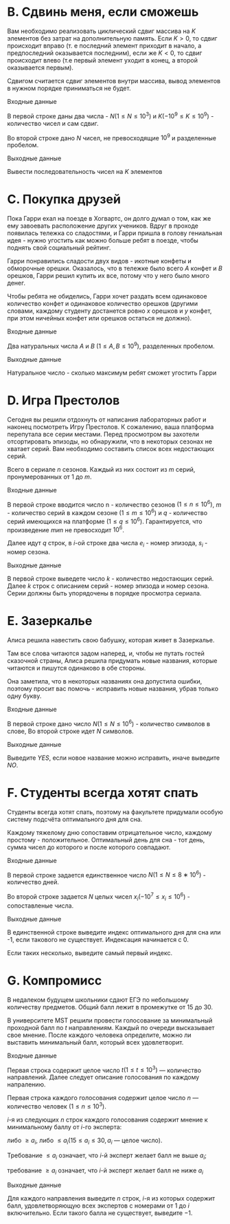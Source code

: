 # B. Сдвинь меня, если сможешь
Вам необходимо реализовать циклический сдвиг массива на $K$ элементов без затрат на дополнительную память. Если $K>0$, то сдвиг происходит вправо (т. е последний элемент приходит в начало, а предпоследний оказывается последним), если же $K<0$, то сдвиг происходит влево (т.е первый элемент уходит в конец, а второй оказывается первым).

Сдвигом считается сдвиг элементов внутри массива, вывод элементов в нужном порядке приниматься не будет.

Входные данные

В первой строке даны два числа - $N (1≤N≤10^3)$ и $K (−10^9≤K≤10^9)$ - количество чисел и сам сдвиг.

Во второй строке дано $N$ чисел, не превосходящие $10^9$ и разделенные пробелом.

Выходные данные

Вывести последовательность чисел на $K$ элементов

# C. Покупка друзей
Пока Гарри ехал на поезде в Хогвартс, он долго думал о том, как же ему завоевать расположение других учеников. Вдруг в проходе появилась тележка со сладостями, и Гарри пришла в голову гениальная идея - нужно угостить как можно больше ребят в поезде, чтобы поднять свой социальный рейтинг.

Гарри понравились сладости двух видов - икотные конфеты и обморочные орешки. Оказалось, что в тележке было всего $A$ конфет и $B$ орешков, Гарри решил купить их все, потому что у него было много денег.

Чтобы ребята не обиделись, Гарри хочет раздать всем одинаковое количество конфет и одинаковое количество орешков (другими словами, каждому студенту достанется ровно $x$ орешков и $y$ конфет, при этом ничейных конфет или орешков остаться не должно).

Входные данные

Два натуральных числа $A$ и $B$ $(1 ≤ A, B ≤ 10^9)$, разделенных пробелом.

Выходные данные

Натуральное число - сколько максимум ребят сможет угостить Гарри

# D. Игра Престолов
Сегодня вы решили отдохнуть от написания лабораторных работ и наконец посмотреть Игру Престолов. К сожалению, ваша платформа перепутала все серии местами. Перед просмотром вы захотели отсортировать эпизоды, но обнаружили, что в некоторых сезонах не хватает серий. Вам необходимо составить список всех недостающих серий.

Всего в сериале $n$ сезонов. Каждый из них состоит из $m$ серий, пронумерованных от $1$ до $m$.

Входные данные

В первой строке вводится число n - количество сезонов $(1 ≤ n ≤ 10^6)$, $m$ - количество серий в каждом сезоне $(1 ≤ m ≤ 10^6)$ и $q$ - количество серий имеющихся на платформе $(1 ≤ q ≤ 10^6)$. Гарантируется, что произведение $m и n$ не превосходит $10^6$.

Далее идут $q$ строк, в $i$-ой строке два числа $e_{i}$ - номер эпизода, $s_{i}$ - номер сезона.

Выходные данные

В первой строке выведете число $k$ - количество недостающих серий. Далее $k$ строк с описанием серий - номер эпизода и номер сезона. Серии должны быть упорядочены в порядке просмотра сериала.

# E. Зазеркалье
Алиса решила навестить свою бабушку, которая живет в Зазеркалье.

Там все слова читаются задом наперед, и, чтобы не путать гостей сказочной страны, Алиса решила придумать новые названия, которые читаются и пишутся одинаково в обе стороны.

Она заметила, что в некоторых названиях она допустила ошибки, поэтому просит вас помочь - исправить новые названия, убрав только одну букву.

Входные данные

В первой строке дано число $N (1 ≤ N ≤ 10^6)$ - количество символов в слове, Во второй строке идет $N$ символов.

Выходные данные

Выведите $YES$, если новое название можно исправить, иначе выведите $NO$.

# F. Студенты всегда хотят спать
Студенты всегда хотят спать, поэтому на факультете придумали особую систему подсчёта оптимального дня для сна.

Каждому тяжелому дню сопоставим отрицательное число, каждому простому - положительное. Оптимальный день для сна - тот день, сумма чисел до которого и после которого совпадают.

Входные данные

В первой строке задается единственное число $N (1 ≤ N ≤ 8∗10^6)$ - количество дней.

Во второй строке задается $N$ целых чисел $x_{i}(-10^7 ≤ x_{i} ≤ 10^6)$ - сопоставленые числа.

Выходные данные

В единственной строке выведите индекс оптимального дня для сна или -1, если такового не существует. Индексация начинается с 0.

Если таких несколько, выведите самый первый индекс.

# G. Компромисс
В недалеком будущем школьники сдают ЕГЭ по небольшому количеству предметов. Общий балл лежит в промежутке от $15$ до $30$.

В университете MST решили провести голосование за минимальный проходной балл по $t$ направлениям. Каждый по очереди высказывает свое мнение. После каждого человека определите, можно ли выставить минимальный балл, который всех удовлетворит.

Входные данные

Первая строка содержит целое число $t (1≤t≤10^3)$ — количество направлений. Далее следует описание голосования по каждому напралению.

Первая строка каждого голосования содержит целое число $n$ — количество человек $(1≤n≤10^3)$.  

$i$-я из следующих $n$ строк каждого голосования содержит мнение к минимальному баллу от $i$-го эксперта:  

либо $≥ a_{i}$, либо $≤ a_{i} (15 ≤ a_{i} ≤ 30, a_{i}$ — целое число).  

Требование $≤ a_{i}$ означает, что $i$-й эксперт желает балл не выше $a_{i}$;  

требование $≥ a_{i}$ означает, что $i$-й эксперт желает балл не ниже $a_{i}$


Выходные данные

Для каждого направления выведите $n$ строк, $i$-я из которых содержит балл, удовлетворяющую всех экспертов с номерами от $1$ до $i$ включительно. Если такого балла не существует, выведите $-1$.